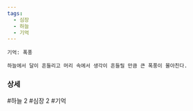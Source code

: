```yaml
---
tags:
  - 심장
  - 하늘
  - 기억
---
```


```
기억: 폭풍

하늘에서 달이 흔들리고 머리 속에서 생각이 흔들릴 만큼 큰 폭풍이 몰아친다.
```





### 상세

#하늘 2 #심장 2 #기억 